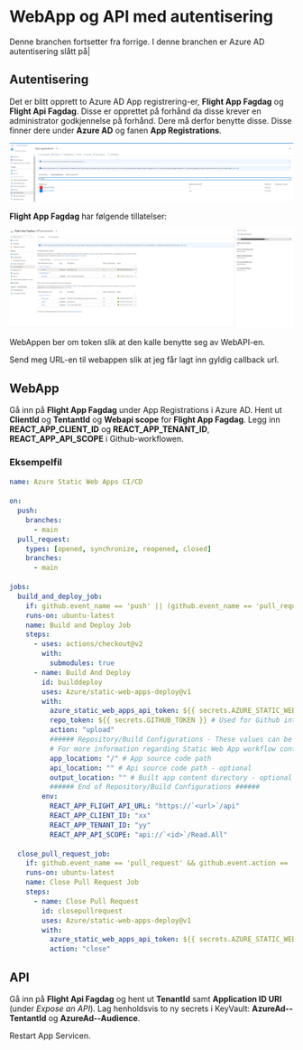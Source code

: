 # WebApp og API med autentisering

Denne branchen fortsetter fra forrige. I denne branchen er Azure AD autentisering slått på|

## Autentisering

Det er blitt opprett to Azure AD App registrering-er, **Flight App Fagdag** og **Flight Api Fagdag**. Disse er opprettet på forhånd da disse krever en administrator godkjennelse på forhånd. Dere må derfor benytte disse. Disse finner dere under **Azure AD** og fanen **App Registrations**.

![App reg](app-reg.png)

**Flight App Fagdag** har følgende tillatelser:

![Perm app reg](permissions.png)

WebAppen ber om token slik at den kalle benytte seg av WebAPI-en.

Send meg URL-en til webappen slik at jeg får lagt inn gyldig callback url.

## WebApp

Gå inn på **Flight App Fagdag** under App Registrations i Azure AD. Hent ut **ClientId** og **TentantId** og **Webapi scope** for **Flight App Fagdag**.
Legg inn **REACT_APP_CLIENT_ID** og **REACT_APP_TENANT_ID**, **REACT_APP_API_SCOPE** i Github-workflowen.

### Eksempelfil

```yml
name: Azure Static Web Apps CI/CD

on:
  push:
    branches:
      - main
  pull_request:
    types: [opened, synchronize, reopened, closed]
    branches:
      - main

jobs:
  build_and_deploy_job:
    if: github.event_name == 'push' || (github.event_name == 'pull_request' && github.event.action != 'closed')
    runs-on: ubuntu-latest
    name: Build and Deploy Job
    steps:
      - uses: actions/checkout@v2
        with:
          submodules: true
      - name: Build And Deploy
        id: builddeploy
        uses: Azure/static-web-apps-deploy@v1
        with:
          azure_static_web_apps_api_token: ${{ secrets.AZURE_STATIC_WEB_APPS_API_TOKEN_SALMON_PLANT_072AB0203 }}
          repo_token: ${{ secrets.GITHUB_TOKEN }} # Used for Github integrations (i.e. PR comments)
          action: "upload"
          ###### Repository/Build Configurations - These values can be configured to match your app requirements. ######
          # For more information regarding Static Web App workflow configurations, please visit: https://aka.ms/swaworkflowconfig
          app_location: "/" # App source code path
          api_location: "" # Api source code path - optional
          output_location: "" # Built app content directory - optional
          ###### End of Repository/Build Configurations ######
        env:
          REACT_APP_FLIGHT_API_URL: "https://`<url>`/api"
          REACT_APP_CLIENT_ID: "xx"
          REACT_APP_TENANT_ID: "yy"
          REACT_APP_API_SCOPE: "api://`<id>`/Read.All"

  close_pull_request_job:
    if: github.event_name == 'pull_request' && github.event.action == 'closed'
    runs-on: ubuntu-latest
    name: Close Pull Request Job
    steps:
      - name: Close Pull Request
        id: closepullrequest
        uses: Azure/static-web-apps-deploy@v1
        with:
          azure_static_web_apps_api_token: ${{ secrets.AZURE_STATIC_WEB_APPS_API_TOKEN_SALMON_PLANT_072AB0203 }}
          action: "close"
```

## API

Gå inn på **Flight Api Fagdag** og hent ut **TenantId** samt **Application ID URI** (under _Expose an API_). Lag henholdsvis to ny secrets i KeyVault: **AzureAd--TentantId** og **AzureAd--Audience**.

Restart App Servicen.
